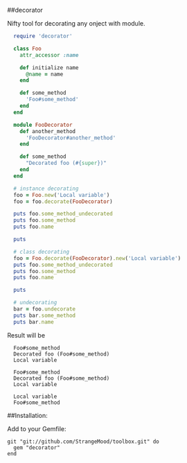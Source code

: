 ##decorator

Nifty tool for decorating any onject with module.

```ruby
  require 'decorator'

  class Foo
    attr_accessor :name

    def initialize name
      @name = name
    end

    def some_method
      'Foo#some_method'
    end
  end

  module FooDecorator
    def another_method
      'FooDecorator#another_method'
    end

    def some_method
      "Decorated foo (#{super})"
    end
  end

  # instance decorating
  foo = Foo.new('Local variable')
  foo = foo.decorate(FooDecorator)

  puts foo.some_method_undecorated
  puts foo.some_method
  puts foo.name

  puts

  # class decorating
  foo = Foo.decorate(FooDecorator).new('Local variable')
  puts foo.some_method_undecorated
  puts foo.some_method
  puts foo.name

  puts

  # undecorating
  bar = foo.undecorate
  puts bar.some_method
  puts bar.name
```

Result will be

```
  Foo#some_method
  Decorated foo (Foo#some_method)
  Local variable

  Foo#some_method
  Decorated foo (Foo#some_method)
  Local variable

  Local variable
  Foo#some_method
```

##Installation:

Add to your Gemfile:

	git "git://github.com/StrangeMood/toolbox.git" do
	  gem "decorator"
	end